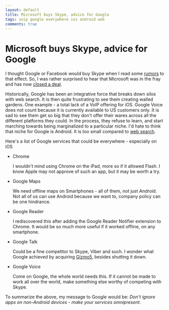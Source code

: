 ```yaml
---
layout: default
title: Microsoft buys Skype, advice for Google
tags: voip google everywhere ios android web
comments: true
---
```

# Microsoft buys Skype, advice for Google

I thought Google or Facebook would buy Skype when I read some [rumors](http://www.engadget.com/2011/05/05/facebook-google-rumored-to-be-vying-for-skype-deal/) to that effect. So, I was rather surprised to hear that Microsoft was in the fray and has now [closed a deal](http://www.businessinsider.com/microsoft-buying-skype-2011-5).

Historically, Google has been an integrative force that breaks down silos with web search. It is then quite frustrating to see them creating walled gardens. One example - a total lack of a VoIP offering for iOS. Google Voice does not count because it is currently available to US customers only. It is sad to see them get so big that they don't offer their wares across all the different platforms they could. In the process, they refuse to learn, and start marching towards being marginalized to a particular niche. I'd hate to think that niche for Google is Android. It is too small compared to [web search](http://www.google.com/intl/en/corporate/tenthings.html).

Here's a list of Google services that could be everywhere - especially on iOS

* Chrome

    I wouldn't mind using Chrome on the iPad, more so if it allowed Flash. I know Apple may not approve of such an app, but it may be worth a try.

* Google Maps

    We need offline maps on Smartphones - all of them, not just Android. Not all of us can use Android because we want to, company policy can be one hindrance.

* Google Reader

    I rediscovered this after adding the Google Reader Notifier extension to Chrome. It would be so much more useful if it worked offline, on any smartphone.

* Google Talk

    Could be a fine competitor to Skype, Viber and such. I wonder what Google achieved by acquiring [Gizmo5](http://www.google.com/gizmo5/), besides shutting it down.

* Google Voice

    Come on Google, the whole world needs this. If it cannot be made to work all over the world, make something else worthy of competing with Skype.

To summarize the above, my message to Google would be: _Don't ignore apps on non-Android devices - make your services omnipresent_.
